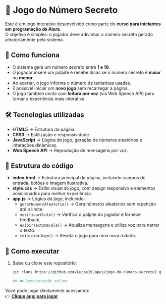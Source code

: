 # 🎯 Jogo do Número Secreto  

Este é um jogo interativo desenvolvido como parte do **curso para iniciantes em programação da Alura**.  
O objetivo é simples: o jogador deve adivinhar o número secreto gerado aleatoriamente pelo sistema.  

## 📜 Como funciona  
- O sistema gera um número secreto entre **1 e 10**.  
- O jogador insere um palpite e recebe dicas se o número secreto é **maior** ou **menor**.  
- Ao acertar, o jogo informa o número de tentativas usadas.  
- É possível iniciar um **novo jogo** sem recarregar a página.  
- O jogo também conta com **leitura por voz** (via Web Speech API) para tornar a experiência mais interativa.  

## 🛠 Tecnologias utilizadas  
- **HTML5** → Estrutura da página.  
- **CSS3** → Estilização e responsividade.  
- **JavaScript** → Lógica do jogo, geração de números aleatórios e interações dinâmicas.  
- **Web Speech API** → Reprodução de mensagens por voz.  

## 📂 Estrutura do código  
- **index.html** → Estrutura principal da página, incluindo campos de entrada, botões e imagem ilustrativa.  
- **style.css** → Estilo visual do jogo, com design responsivo e elementos posicionados para melhor experiência.  
- **app.js** → Lógica do jogo, incluindo:  
  - `gerarNumeroAleatorio()` → Gera números aleatórios sem repetição até o limite.  
  - `verificarChute()` → Verifica o palpite do jogador e fornece feedback.  
  - `exibirTextoNaTela()` → Atualiza mensagens e utiliza voz para narrar o texto.  
  - `reiniciarJogo()` → Reseta o jogo para uma nova rodada.  

## 🚀 Como executar  
1. Baixe ou clone este repositório:  
   ```bash
   git clone https://github.com/Lucas19Lopes/jogo-do-numero-secreto2.git

   ## 🎮 Demonstração online

Você pode jogar diretamente acessando:  
👉 **[Clique aqui para jogar]()**
